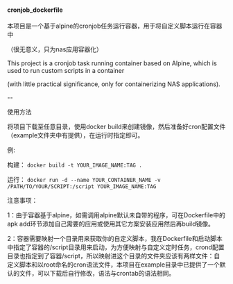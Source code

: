#### cronjob_dockerfile

本项目是一个基于alpine的cronjob任务运行容器，用于将自定义脚本运行在容器中

（很无意义，只为nas应用容器化）

This project is a cronjob task running container based on Alpine, which is used to run custom scripts in a container 

(with little practical significance, only for containerizing NAS applications).

--

使用方法

将项目下载至任意目录，使用docker build来创建镜像，然后准备好cron配置文件（example文件夹中有提供），在运行时指定即可。

例:

构建： `docker build -t YOUR_IMAGE_NAME:TAG .`

运行： `docker run -d --name YOUR_CONTAINER_NAME -v /PATH/TO/YOUR/SCRIPT:/script YOUR_IMAGE_NAME:TAG`

注意事项：

1：由于容器基于alpine，如需调用alpine默认未自带的程序，可在Dockerfile中的apk add环节添加自己需要的应用或使用其它方案安装应用然后再build镜像。

2：容器需要映射一个目录用来获取你的自定义脚本，我在Dockerfile和启动脚本中指定了容器的/script目录用来启动，为方便映射与自定义定时任务，crond配置目录也指定到了容器/script，所以映射进这个目录的文件夹应该有两样文件：自定义脚本和以root命名的cron语法文件，本项目在example目录中已提供了一个默认的文件，可以下载后自行修改，语法与crontab的语法相同。

